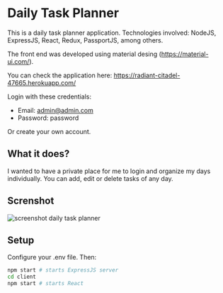 # Daily Task Planner

This is a daily task planner application. Technologies involved: NodeJS, ExpressJS, React, Redux, PassportJS, among others. 

The front end was developed using material desing (https://material-ui.com/). 

You can check the application here: https://radiant-citadel-47665.herokuapp.com/

Login with these credentials:
- Email: admin@admin.com
- Password: password

Or create your own account.

## What it does?

I wanted to have a private place for me to login and organize my days individually. You can add, edit or delete tasks of any day.

## Screnshot 

![screenshot daily task planner](https://i.imgur.com/WKrb4Pp.png)

## Setup

Configure your .env file. Then:

```sh
npm start # starts ExpressJS server
cd client
npm start # starts React 
```
